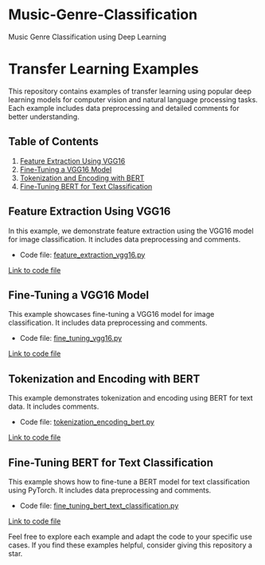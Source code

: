 # Music-Genre-Classification
Music Genre Classification using Deep Learning

# Transfer Learning Examples
This repository contains examples of transfer learning using popular deep learning models for computer vision and natural language processing tasks. Each example includes data preprocessing and detailed comments for better understanding.

## Table of Contents

1. [Feature Extraction Using VGG16](#feature_extraction_vgg16.py)
2. [Fine-Tuning a VGG16 Model](#fineTuning_vgg16.py)
3. [Tokenization and Encoding with BERT](#bert.py)
4. [Fine-Tuning BERT for Text Classification](#fineTuning_bert.py)

## Feature Extraction Using VGG16

In this example, we demonstrate feature extraction using the VGG16 model for image classification. It includes data preprocessing and comments.

- Code file: [feature_extraction_vgg16.py](feature_extraction_vgg16.py)

[Link to code file](feature_extraction_vgg16.py)

## Fine-Tuning a VGG16 Model

This example showcases fine-tuning a VGG16 model for image classification. It includes data preprocessing and comments.

- Code file: [fine_tuning_vgg16.py](fineTuning_vgg16.py)

[Link to code file](fineTuning_vgg16.py)

## Tokenization and Encoding with BERT

This example demonstrates tokenization and encoding using BERT for text data. It includes comments.

- Code file: [tokenization_encoding_bert.py](bert.py)

[Link to code file](bert.py)

## Fine-Tuning BERT for Text Classification

This example shows how to fine-tune a BERT model for text classification using PyTorch. It includes data preprocessing and comments.

- Code file: [fine_tuning_bert_text_classification.py](fineTuning_bert.py)

[Link to code file](fineTuning_bert.py)

Feel free to explore each example and adapt the code to your specific use cases. If you find these examples helpful, consider giving this repository a star.



